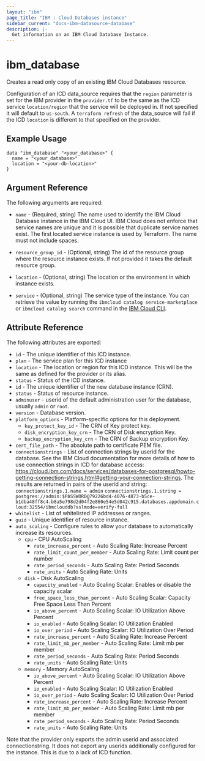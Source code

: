 ```yaml
---
layout: "ibm"
page_title: "IBM : Cloud Databases instance"
sidebar_current: "docs-ibm-datasource-database"
description: |-
  Get information on an IBM Cloud Database Instance.
---
```


# ibm\_database

Creates a read only copy of an existing IBM Cloud Databases resource.  

Configuration of an ICD data_source requires that the `region` parameter is set for the IBM provider in the `provider.tf` to be the same as the ICD service `location/region` that the service will be deployed in. If not specified it will default to `us-south`. A `terraform refresh` of the data_source will fail if the ICD `location` is  different to that specified on the provider.  

## Example Usage

```hcl
data "ibm_database" "<your_database>" {
  name = "<your_database>"
  location = "<your-db-location>"
}
```

## Argument Reference

The following arguments are required:

* `name` - (Required, string) The name used to identify the IBM Cloud Database instance in the IBM Cloud UI. IBM Cloud does not enforce that service names are unique and it is possible that duplicate service names exist. The first located service instance is used by Terraform. The name must not include spaces.

* `resource_group_id` - (Optional, string) The id of the resource group where the resource instance exists. If not provided it takes the default resource group.

* `location` - (Optional, string) The location or the environment in which instance exists.

* `service` - (Optional, string) The service type of the instance. You can retrieve the value by running the `ibmcloud catalog service-marketplace` or `ibmcloud catalog search` command in the [IBM Cloud CLI](https://cloud.ibm.com/docs/cli?topic=cloud-cli-getting-started).

## Attribute Reference

The following attributes are exported:

* `id` - The unique identifier of this ICD instance.
* `plan` - The service plan for this ICD instance
* `location` - The location or region for this ICD instance. This will be the same as defined for the provider or its alias.
* `status` - Status of the ICD instance.
* `id` - The unique identifier of the new database instance (CRN).
* `status` - Status of resource instance.
* `adminuser` - userid of the default administration user for the database, usually `admin` or `root`.
* `version` - Database version.
* `platform_options` - Platform-specific options for this deployment.
  * `key_protect_key_id` - The CRN of Key protect key.
  * `disk_encryption_key_crn` - The CRN of Disk encryption Key.
  * `backup_encryption_key_crn` - The CRN of Backup encryption Key.
* `cert_file_path` - The absolute path to certificate PEM file.
* `connectionstrings` - List of connection strings by userid for the database. See the IBM Cloud documentation for more details of how to use connection strings in ICD for database access: https://cloud.ibm.com/docs/services/databases-for-postgresql/howto-getting-connection-strings.html#getting-your-connection-strings. The results are returned in pairs of the userid and string:
  `connectionstrings.1.name = admin`
  `connectionstrings.1.string = postgres://admin:$PASSWORD@79226bd4-4076-4873-b5ce-b1dba48ff8c4.b8a5e798d2d04f2e860e54e5d042c915.databases.appdomain.cloud:32554/ibmclouddb?sslmode=verify-full`
* `whitelist` - List of whitelisted IP addresses or ranges.
* `guid` - Unique identifier of resource instance.
* `auto_scaling` -  Configure rules to allow your database to automatically increase its resources.
  * `cpu` - CPU AutoScaling
    * `rate_increase_percent` - Auto Scaling Rate: Increase Percent
    * `rate_limit_count_per_member` - Auto Scaling Rate: Limit count per number
    * `rate_period_seconds` - Auto Scaling Rate: Period Seconds
    * `rate_units` - Auto Scaling Rate: Units
  * `disk` - Disk AutoScaling
    * `capacity_enabled` - Auto Scaling Scalar: Enables or disable the capacity scalar
    * `free_space_less_than_percent` - Auto Scaling Scalar: Capacity Free Space Less Than Percent
    * `io_above_percent` - Auto Scaling Scalar: IO Utilization Above Percent
    * `io_enabled` - Auto Scaling Scalar: IO Utilization Enabled
    * `io_over_period` - Auto Scaling Scalar: IO Utilization Over Period
    * `rate_increase_percent` - Auto Scaling Rate: Increase Percent
    * `rate_limit_mb_per_member` - Auto Scaling Rate: Limit mb per member
    * `rate_period_seconds` - Auto Scaling Rate: Period Seconds
    * `rate_units` - Auto Scaling Rate: Units
  * `memory` - Memory AutoScaling
    * `io_above_percent` - Auto Scaling Scalar: IO Utilization Above Percent
    * `io_enabled` - Auto Scaling Scalar: IO Utilization Enabled
    * `io_over_period` - Auto Scaling Scalar: IO Utilization Over Period
    * `rate_increase_percent` - Auto Scaling Rate: Increase Percent
    * `rate_limit_mb_per_member` - Auto Scaling Rate: Limit mb per member
    * `rate_period_seconds` - Auto Scaling Rate: Period Seconds
    * `rate_units` - Auto Scaling Rate: Units

Note that the provider only exports the admin userid and associated connectionstring. It does not export any userids additionally configured for the instance. This is due to a lack of ICD function.

